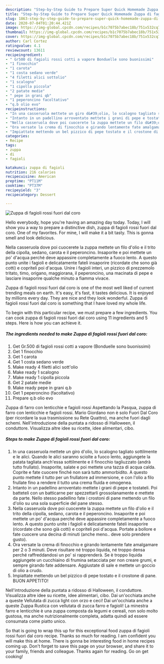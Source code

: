 ```yaml
---
description: "Step-by-Step Guide to Prepare Super Quick Homemade Zuppa di fagioli rossi fuori dal coro"
title: "Step-by-Step Guide to Prepare Super Quick Homemade Zuppa di fagioli rossi fuori dal coro"
slug: 1863-step-by-step-guide-to-prepare-super-quick-homemade-zuppa-di-fagioli-rossi-fuori-dal-coro
date: 2020-07-04T01:20:44.421Z
image: https://img-global.cpcdn.com/recipes/b1c7075b7abec18b/751x532cq70/zuppa-di-fagioli-rossi-fuori-dal-coro-recipe-main-photo.jpg
thumbnail: https://img-global.cpcdn.com/recipes/b1c7075b7abec18b/751x532cq70/zuppa-di-fagioli-rossi-fuori-dal-coro-recipe-main-photo.jpg
cover: https://img-global.cpcdn.com/recipes/b1c7075b7abec18b/751x532cq70/zuppa-di-fagioli-rossi-fuori-dal-coro-recipe-main-photo.jpg
author: Carl Cortez
ratingvalue: 4.1
reviewcount: 13611
recipeingredient:
- " Gr500 di fagioli rossi cotti a vapore Bonduelle sono buonissimi"
- "1 finocchio"
- "1 carota"
- "1 costa sedano verde"
- "4 filetti alici sottolio"
- "1 scalogno"
- "1 cipolla piccola"
- "2 patate medie"
- " pepe in grani qb"
- "1 peperoncino facoltativo"
- "q.b olio evo"
recipeinstructions:
- "In una casseruola mettete un giro d&#39;olio, lo scalogno tagliato sottilmente e le alici. Quando le alici saranno sciolte a fuoco lento, aggiungete la patata tagliata anch&#39;essa sottilmente e il finocchio tagliuzzato (andrà tutto frullato). Insaporite, salate e poi mettete una tazza di acqua calda. Coprite e fate cuocere finché non sarà tutto ammorbidito. A questo punto mettete il tutto per un frullatore ad immersione, e con l&#39;olio a filo frullate fino a rendere il tutto una crema fluida e omogenea."
- "Intanto in un padellino arroventato mettete i grani di pepe e tostateli. Poi batteteli con un batticarne per spezzettarli grossolanamente e mettete da parte. Nello stesso padellino fate i crostoni di pane mettendo un filo d&#39;olio su una sola superficie del pane stesso."
- "Nella casseruola dove poi cuocerete la zuppa mettete un filo d&#39;olio e il trito della cipolla, sedano, carota e il peperoncino. Insaporite e poi mettete un po&#39; d&#39;acqua perché deve appassire completamente a fuoco lento. A questo punto unite i fagioli e delicatamente fateli insaporire (ricordate che sono già cotti) e copriteli poi d&#39;acqua. Portate a bollore e fate cuocere una decina di minuti (anche meno.. deve solo prendere gusto)."
- "Ora versate la crema di finocchio e girando lentamente fate amalgamare per 2 o 3 minuti. Deve risultare né troppo liquida, né troppo densa perché raffreddandosi un po&#39; si rapprenderà. Se è troppo liquida aggiungete un cucchiaino di frumina setacciata per non creare grumi, e sempre girando fate addensare. Aggiustate di sale e mettete un goccio di olio a crudo."
- "Impiattate mettendo un bel pizzico di pepe tostato e il crostone di pane. BUON APPETITO!"
categories:
- Recipe
tags:
- zuppa
- di
- fagioli

katakunci: zuppa di fagioli 
nutrition: 216 calories
recipecuisine: American
preptime: "PT11M"
cooktime: "PT37M"
recipeyield: "3"
recipecategory: Dessert

---
```



![Zuppa di fagioli rossi fuori dal coro](https://img-global.cpcdn.com/recipes/b1c7075b7abec18b/751x532cq70/zuppa-di-fagioli-rossi-fuori-dal-coro-recipe-main-photo.jpg)

Hello everybody, hope you're having an amazing day today. Today, I will show you a way to prepare a distinctive dish, zuppa di fagioli rossi fuori dal coro. One of my favorites. For mine, I will make it a bit tasty. This is gonna smell and look delicious.

Nella casseruola dove poi cuocerete la zuppa mettete un filo d&#39;olio e il trito della cipolla, sedano, carota e il peperoncino. Insaporite e poi mettete un po&#39; d&#39;acqua perché deve appassire completamente a fuoco lento. A questo punto unite i fagioli e delicatamente fateli insaporire (ricordate che sono già cotti) e copriteli poi d&#39;acqua. Unire i fagioli interi, un pizzico di prezzemolo tritato, timo, origano, maggiorana, il peperoncino, una macinata di pepe e lasciare insaporire qualche minuto a fiamma vivace.

Zuppa di fagioli rossi fuori dal coro is one of the most well liked of current trending meals on earth. It's easy, it's fast, it tastes delicious. It is enjoyed by millions every day. They are nice and they look wonderful. Zuppa di fagioli rossi fuori dal coro is something that I have loved my whole life.


To begin with this particular recipe, we must prepare a few ingredients. You can cook zuppa di fagioli rossi fuori dal coro using 11 ingredients and 5 steps. Here is how you can achieve it.

<!--inarticleads1-->

##### The ingredients needed to make Zuppa di fagioli rossi fuori dal coro:

1. Get  Gr.500 di fagioli rossi cotti a vapore (Bonduelle sono buonissimi)
1. Get 1 finocchio
1. Get 1 carota
1. Get 1 costa sedano verde
1. Make ready 4 filetti alici sott&#39;olio
1. Make ready 1 scalogno
1. Make ready 1 cipolla piccola
1. Get 2 patate medie
1. Make ready  pepe in grani q.b
1. Get 1 peperoncino (facoltativo)
1. Prepare q.b olio evo


Zuppa di farro con lenticchie e fagioli rossi Aspettando la Pasqua, zuppa di farro con lenticchie e fagioli rossi. Mario Giordano non è solo Fuori Dal Coro (per ricordare la sua trasmissione su Rete Quattro), ma anche fuori dagli schemi. Nell&#39;introduzione della puntata a ridosso di Halloween, il conduttore. Visualizza altre idee su ricette, idee alimentari, cibo. 

<!--inarticleads2-->

##### Steps to make Zuppa di fagioli rossi fuori dal coro:

1. In una casseruola mettete un giro d&#39;olio, lo scalogno tagliato sottilmente e le alici. Quando le alici saranno sciolte a fuoco lento, aggiungete la patata tagliata anch&#39;essa sottilmente e il finocchio tagliuzzato (andrà tutto frullato). Insaporite, salate e poi mettete una tazza di acqua calda. Coprite e fate cuocere finché non sarà tutto ammorbidito. A questo punto mettete il tutto per un frullatore ad immersione, e con l&#39;olio a filo frullate fino a rendere il tutto una crema fluida e omogenea.
1. Intanto in un padellino arroventato mettete i grani di pepe e tostateli. Poi batteteli con un batticarne per spezzettarli grossolanamente e mettete da parte. Nello stesso padellino fate i crostoni di pane mettendo un filo d&#39;olio su una sola superficie del pane stesso.
1. Nella casseruola dove poi cuocerete la zuppa mettete un filo d&#39;olio e il trito della cipolla, sedano, carota e il peperoncino. Insaporite e poi mettete un po&#39; d&#39;acqua perché deve appassire completamente a fuoco lento. A questo punto unite i fagioli e delicatamente fateli insaporire (ricordate che sono già cotti) e copriteli poi d&#39;acqua. Portate a bollore e fate cuocere una decina di minuti (anche meno.. deve solo prendere gusto).
1. Ora versate la crema di finocchio e girando lentamente fate amalgamare per 2 o 3 minuti. Deve risultare né troppo liquida, né troppo densa perché raffreddandosi un po&#39; si rapprenderà. Se è troppo liquida aggiungete un cucchiaino di frumina setacciata per non creare grumi, e sempre girando fate addensare. Aggiustate di sale e mettete un goccio di olio a crudo.
1. Impiattate mettendo un bel pizzico di pepe tostato e il crostone di pane. BUON APPETITO!


Nell&#39;introduzione della puntata a ridosso di Halloween, il conduttore. Visualizza altre idee su ricette, idee alimentari, cibo. Dai un&#39;occhiata anche a queste Vellutata di zucca light con orzo e ceci! Dai un&#39;occhiata anche a queste Zuppa Rustica con vellutata di zucca farro e fagioli! La minestra farro e lenticchie è una zuppa composta da legumi e cereali, non solo molto gustosa, ma anche nutrizionalmente completa, adatta quindi ad essere consumata come piatto unico. 

So that is going to wrap this up for this exceptional food zuppa di fagioli rossi fuori dal coro recipe. Thanks so much for reading. I am confident you will make this at home. There is gonna be interesting food in home recipes coming up. Don't forget to save this page on your browser, and share it to your family, friends and colleague. Thanks again for reading. Go on get cooking!
